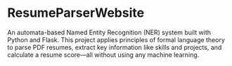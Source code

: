 # ResumeParserWebsite
An automata-based Named Entity Recognition (NER) system built with Python and Flask. This project applies principles of formal language theory to parse PDF resumes, extract key information like skills and projects, and calculate a resume score—all without using any machine learning.

